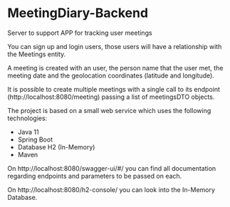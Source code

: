 # MeetingDiary-Backend
Server to support APP for tracking user meetings

You can sign up and login users, those users will have a relationship with the Meetings entity.

A meeting is created with an user, the person name that the user met, the meeting date and the geolocation coordinates (latitude and longitude).

It is possible to create multiple meetings with a single call to its endpoint (http://localhost:8080/meeting) passing a list of meetingsDTO objects.

The project is based on a small web service which uses the following technologies:

* Java 11
* Spring Boot
* Database H2 (In-Memory)
* Maven

On http://localhost:8080/swagger-ui/#/ you can find all documentation regarding endpoints and parameters to be passed on each.

On http://localhost:8080/h2-console/ you can look into the In-Memory Database.
